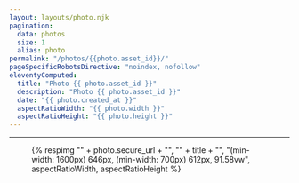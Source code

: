 ```yaml
---
layout: layouts/photo.njk
pagination:
  data: photos
  size: 1
  alias: photo
permalink: "/photos/{{photo.asset_id}}/"
pageSpecificRobotsDirective: "noindex, nofollow"
eleventyComputed:
  title: "Photo {{ photo.asset_id }}"
  description: "Photo {{ photo.asset_id }}"
  date: "{{ photo.created_at }}"
  aspectRatioWidth: "{{ photo.width }}"
  aspectRatioHeight: "{{ photo.height }}"
---
```


---
<figure>
  {% respimg "" + photo.secure_url + "", "" + title + "", "(min-width: 1600px) 646px, (min-width: 700px) 612px, 91.58vw", aspectRatioWidth, aspectRatioHeight %}
</figure>
